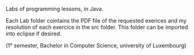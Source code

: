 Labs of programming lessons, in Java. 

Each Lab folder cointains the PDF file of the requested exerices and my resolution of each exercice in the src folder. This folder can be imported into eclipse if desired. 

(1° semester, Bachelor in Computer Science, university of Luxembourg) 
